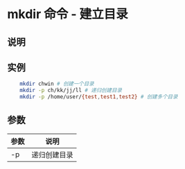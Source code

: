 # mkdir 命令 - 建立目录
## 说明

## 实例

```bash
    mkdir chwin # 创建一个目录
    mkdir -p ch/kk/jj/ll # 递归创建目录
    mkdir -p /home/user/{test,test1,test2} # 创建多个目录
```

## 参数

| 参数 | 说明         |
|------|--------------|
| -p   | 递归创建目录 |
